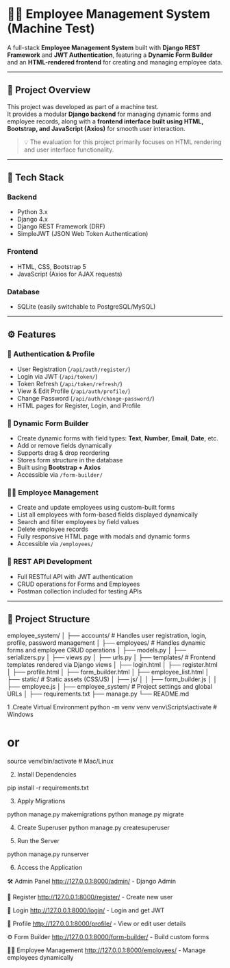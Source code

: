 # 🧑‍💼 Employee Management System (Machine Test)

A full-stack **Employee Management System** built with **Django REST Framework** and **JWT Authentication**, featuring a **Dynamic Form Builder** and an **HTML-rendered frontend** for creating and managing employee data.

---

## 🚀 Project Overview

This project was developed as part of a machine test.  
It provides a modular **Django backend** for managing dynamic forms and employee records, along with a **frontend interface built using HTML, Bootstrap, and JavaScript (Axios)** for smooth user interaction.

> 💡 The evaluation for this project primarily focuses on HTML rendering and user interface functionality.

---

## 🧰 Tech Stack

### **Backend**
- Python 3.x  
- Django 4.x  
- Django REST Framework (DRF)  
- SimpleJWT (JSON Web Token Authentication)

### **Frontend**
- HTML, CSS, Bootstrap 5  
- JavaScript (Axios for AJAX requests)

### **Database**
- SQLite (easily switchable to PostgreSQL/MySQL)

---

## ⚙️ Features

### 🔐 Authentication & Profile
- User Registration (`/api/auth/register/`)
- Login via JWT (`/api/token/`)
- Token Refresh (`/api/token/refresh/`)
- View & Edit Profile (`/api/auth/profile/`)
- Change Password (`/api/auth/change-password/`)
- HTML pages for Register, Login, and Profile

### 🧱 Dynamic Form Builder
- Create dynamic forms with field types: **Text**, **Number**, **Email**, **Date**, etc.
- Add or remove fields dynamically
- Supports drag & drop reordering
- Stores form structure in the database
- Built using **Bootstrap + Axios**
- Accessible via `/form-builder/`

### 👩‍💼 Employee Management
- Create and update employees using custom-built forms
- List all employees with form-based fields displayed dynamically
- Search and filter employees by field values
- Delete employee records
- Fully responsive HTML page with modals and dynamic forms
- Accessible via `/employees/`

### 🧩 REST API Development
- Full RESTful API with JWT authentication
- CRUD operations for Forms and Employees
- Postman collection included for testing APIs

---

## 📁 Project Structure

employee_system/
│
├── accounts/ # Handles user registration, login, profile, password management
│
├── employees/ # Handles dynamic forms and employee CRUD operations
│ ├── models.py
│ ├── serializers.py
│ ├── views.py
│ ├── urls.py
│
├── templates/ # Frontend templates rendered via Django views
│ ├── login.html
│ ├── register.html
│ ├── profile.html
│ ├── form_builder.html
│ ├── employee_list.html
│
├── static/ # Static assets (CSS/JS)
│ ├── js/
│ │ ├── form_builder.js
│ │ ├── employee.js
│
├── employee_system/ # Project settings and global URLs
│
├── requirements.txt
├── manage.py
└── README.md

1 .Create Virtual Environment
python -m venv venv
venv\Scripts\activate  # Windows
# or
source venv/bin/activate  # Mac/Linux


2. Install Dependencies

pip install -r requirements.txt


3. Apply Migrations

python manage.py makemigrations
python manage.py migrate

4. Create Superuser
python manage.py createsuperuser

5. Run the Server

python manage.py runserver

6. Access the Application


🛠️ Admin Panel	http://127.0.0.1:8000/admin/ - Django Admin

🧾 Register	http://127.0.0.1:8000/register/ - Create new user

🔑 Login	http://127.0.0.1:8000/login/ - Login and get JWT

👤 Profile	http://127.0.0.1:8000/profile/ - View or edit user details

⚙️ Form Builder	http://127.0.0.1:8000/form-builder/ - Build custom forms

👩‍💼 Employee Management	http://127.0.0.1:8000/employees/ - Manage employees dynamically




